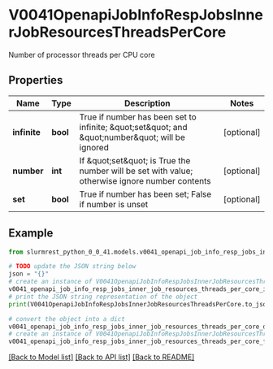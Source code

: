 # V0041OpenapiJobInfoRespJobsInnerJobResourcesThreadsPerCore

Number of processor threads per CPU core

## Properties

Name | Type | Description | Notes
------------ | ------------- | ------------- | -------------
**infinite** | **bool** | True if number has been set to infinite; \&quot;set\&quot; and \&quot;number\&quot; will be ignored | [optional] 
**number** | **int** | If \&quot;set\&quot; is True the number will be set with value; otherwise ignore number contents | [optional] 
**set** | **bool** | True if number has been set; False if number is unset | [optional] 

## Example

```python
from slurmrest_python_0_0_41.models.v0041_openapi_job_info_resp_jobs_inner_job_resources_threads_per_core import V0041OpenapiJobInfoRespJobsInnerJobResourcesThreadsPerCore

# TODO update the JSON string below
json = "{}"
# create an instance of V0041OpenapiJobInfoRespJobsInnerJobResourcesThreadsPerCore from a JSON string
v0041_openapi_job_info_resp_jobs_inner_job_resources_threads_per_core_instance = V0041OpenapiJobInfoRespJobsInnerJobResourcesThreadsPerCore.from_json(json)
# print the JSON string representation of the object
print(V0041OpenapiJobInfoRespJobsInnerJobResourcesThreadsPerCore.to_json())

# convert the object into a dict
v0041_openapi_job_info_resp_jobs_inner_job_resources_threads_per_core_dict = v0041_openapi_job_info_resp_jobs_inner_job_resources_threads_per_core_instance.to_dict()
# create an instance of V0041OpenapiJobInfoRespJobsInnerJobResourcesThreadsPerCore from a dict
v0041_openapi_job_info_resp_jobs_inner_job_resources_threads_per_core_from_dict = V0041OpenapiJobInfoRespJobsInnerJobResourcesThreadsPerCore.from_dict(v0041_openapi_job_info_resp_jobs_inner_job_resources_threads_per_core_dict)
```
[[Back to Model list]](../README.md#documentation-for-models) [[Back to API list]](../README.md#documentation-for-api-endpoints) [[Back to README]](../README.md)


